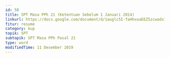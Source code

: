 ```yaml
---
id: 58
title: SPT Masa PPh 21 (Ketentuan Sebelum 1 Januari 2014)
linkurl: https://docs.google.com/document/d/1auglc5I-faHhxoaEEZ5zcwodxInu9WMxxLISE-ZJyOo/edit?usp=drivesdk
fitur: resume
category: kup
topik: SPT
subtopik: SPT Masa PPh Pasal 21
type: word
modifiedTime: 11 Desember 2019
---
```


